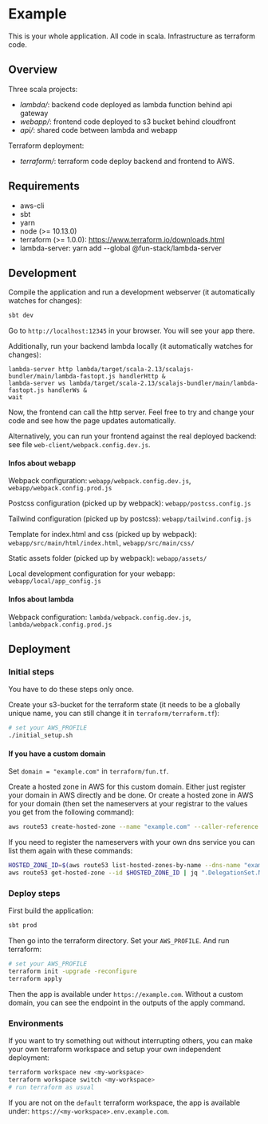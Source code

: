 # Example

This is your whole application. All code in scala. Infrastructure as terraform code.

## Overview

Three scala projects:
- *lambda/*: backend code deployed as lambda function behind api gateway
- *webapp/*: frontend code deployed to s3 bucket behind cloudfront
- *api/*: shared code between lambda and webapp

Terraform deployment:
- *terraform/*: terraform code deploy backend and frontend to AWS.

## Requirements

- aws-cli
- sbt
- yarn
- node (>= 10.13.0)
- terraform (>= 1.0.0): https://www.terraform.io/downloads.html
- lambda-server: yarn add --global @fun-stack/lambda-server

## Development

Compile the application and run a development webserver (it automatically watches for changes):
```sh
sbt dev
```

Go to `http://localhost:12345` in your browser. You will see your app there.

Additionally, run your backend lambda locally (it automatically watches for changes):

```
lambda-server http lambda/target/scala-2.13/scalajs-bundler/main/lambda-fastopt.js handlerHttp &
lambda-server ws lambda/target/scala-2.13/scalajs-bundler/main/lambda-fastopt.js handlerWs &
wait
```

Now, the frontend can call the http server. Feel free to try and change your code and see how the page updates automatically.

Alternatively, you can run your frontend against the real deployed backend: see file `web-client/webpack.config.dev.js`.

#### Infos about webapp

Webpack configuration: `webapp/webpack.config.dev.js`, `webapp/webpack.config.prod.js`

Postcss configuration (picked up by webpack): `webapp/postcss.config.js`

Tailwind configuration (picked up by postcss): `webapp/tailwind.config.js`

Template for index.html and css (picked up by webpack): `webapp/src/main/html/index.html`, `webapp/src/main/css/`

Static assets folder (picked up by webpack): `webapp/assets/`

Local development configuration for your webapp: `webapp/local/app_config.js`

#### Infos about lambda

Webpack configuration: `lambda/webpack.config.dev.js`, `lambda/webpack.config.prod.js`

## Deployment

### Initial steps

You have to do these steps only once.

Create your s3-bucket for the terraform state (it needs to be a globally unique name, you can still change it in `terraform/terraform.tf`):

```sh
# set your AWS_PROFILE
./initial_setup.sh
```

#### If you have a custom domain

Set `domain = "example.com"` in `terraform/fun.tf`.

Create a hosted zone in AWS for this custom domain.
Either just register your domain in AWS directly and be done.
Or create a hosted zone in AWS for your domain (then set the nameservers at your registrar to the values you get from the following command):

```sh
aws route53 create-hosted-zone --name "example.com" --caller-reference $(date +%s)
```

If you need to register the nameservers with your own dns service you can list them again with these commands:

```sh
HOSTED_ZONE_ID=$(aws route53 list-hosted-zones-by-name --dns-name "example.com" | jq -r ".HostedZones[0].Id")
aws route53 get-hosted-zone --id $HOSTED_ZONE_ID | jq ".DelegationSet.NameServers"
```

### Deploy steps

First build the application:

```sh
sbt prod
```

Then go into the terraform directory. Set your `AWS_PROFILE`. And run terraform:

```sh
# set your AWS_PROFILE
terraform init -upgrade -reconfigure
terraform apply
```

Then the app is available under `https://example.com`.
Without a custom domain, you can see the endpoint in the outputs of the apply command.

### Environments

If you want to try something out without interrupting others, you can make your own terraform workspace and setup your own independent deployment:

```sh
terraform workspace new <my-workspace>
terraform workspace switch <my-workspace>
# run terraform as usual
```

If you are not on the `default` terraform workspace, the app is available under: `https://<my-workspace>.env.example.com`.
